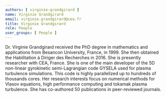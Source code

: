 ```yaml
---
authors: [ virginie-grandgirard ]
name: Virginie Grandgirard
email: virginie.grandgirard@cea.fr
title: Virginie Grandgirard
role: People
user_groups: [ People ]
---
```


Dr. Virginie Grandgirard received the PhD degree in mathematics and applications from Besancon University, France, in 1999. She then obtained the Habilitation à Diriger des Recherches in 2016. She is presently researcher with CEA, France. She is one of the main developer of the 5D non-linear gyrokinetic semi-Lagrangian code GYSELA used for plasma turbulence simulations. This code is highly parallelized up to hundreds of thousands cores. Her research interests focus on numerical methods for Vlasov equations, high performance computing and tokamak plasma turbulence. She has co-authored 50 publications in peer-reviewed journals.
